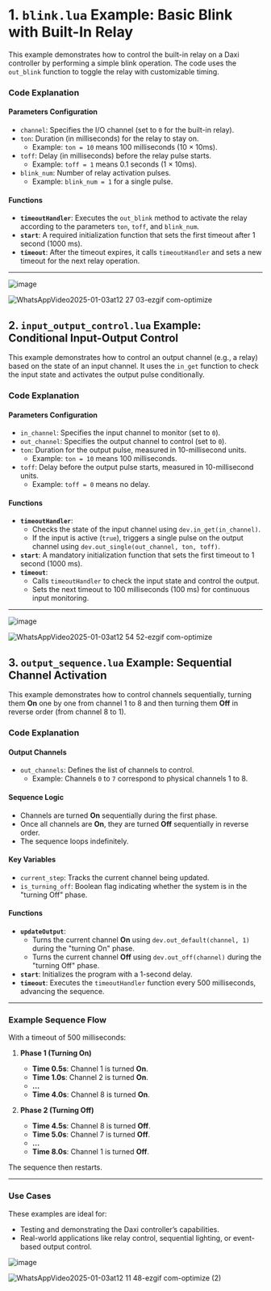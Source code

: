 # 1. **`blink.lua` Example: Basic Blink with Built-In Relay**

This example demonstrates how to control the built-in relay on a Daxi controller by performing a simple blink operation. The code uses the `out_blink` function to toggle the relay with customizable timing.

### **Code Explanation**

#### **Parameters Configuration**
- `channel`: Specifies the I/O channel (set to `0` for the built-in relay).
- `ton`: Duration (in milliseconds) for the relay to stay on.  
  - Example: `ton = 10` means 100 milliseconds (10 × 10ms).
- `toff`: Delay (in milliseconds) before the relay pulse starts.  
  - Example: `toff = 1` means 0.1 seconds (1 × 10ms).
- `blink_num`: Number of relay activation pulses.  
  - Example: `blink_num = 1` for a single pulse.

#### **Functions**
- **`timeoutHandler`**: Executes the `out_blink` method to activate the relay according to the parameters `ton`, `toff`, and `blink_num`.
- **`start`**: A required initialization function that sets the first timeout after 1 second (1000 ms).
- **`timeout`**: After the timeout expires, it calls `timeoutHandler` and sets a new timeout for the next relay operation.

---

![image](https://github.com/user-attachments/assets/68b1e35c-d31b-4ba6-b17d-137318e7f4a6)

![WhatsAppVideo2025-01-03at12 27 03-ezgif com-optimize](https://github.com/user-attachments/assets/60d1bfb3-9f3a-4c07-bd30-37eddccd23c9)


## 2. **`input_output_control.lua` Example: Conditional Input-Output Control**

This example demonstrates how to control an output channel (e.g., a relay) based on the state of an input channel. It uses the `in_get` function to check the input state and activates the output pulse conditionally.

### **Code Explanation**

#### **Parameters Configuration**
- `in_channel`: Specifies the input channel to monitor (set to `0`).
- `out_channel`: Specifies the output channel to control (set to `0`).
- `ton`: Duration for the output pulse, measured in 10-millisecond units.  
  - Example: `ton = 10` means 100 milliseconds.
- `toff`: Delay before the output pulse starts, measured in 10-millisecond units.  
  - Example: `toff = 0` means no delay.

#### **Functions**
- **`timeoutHandler`**:  
  - Checks the state of the input channel using `dev.in_get(in_channel)`.  
  - If the input is active (`true`), triggers a single pulse on the output channel using `dev.out_single(out_channel, ton, toff)`.
- **`start`**: A mandatory initialization function that sets the first timeout to 1 second (1000 ms).
- **`timeout`**:  
  - Calls `timeoutHandler` to check the input state and control the output.  
  - Sets the next timeout to 100 milliseconds (100 ms) for continuous input monitoring.

---

![image](https://github.com/user-attachments/assets/e09b1af0-6482-40c9-b9bb-fbfcbe04351e)


![WhatsAppVideo2025-01-03at12 54 52-ezgif com-optimize](https://github.com/user-attachments/assets/bc87e437-5ada-4b10-98cc-bdfc87eea493)

## 3. **`output_sequence.lua` Example: Sequential Channel Activation**

This example demonstrates how to control channels sequentially, turning them **On** one by one from channel 1 to 8 and then turning them **Off** in reverse order (from channel 8 to 1).

### **Code Explanation**

#### **Output Channels**
- `out_channels`: Defines the list of channels to control.  
  - Example: Channels `0` to `7` correspond to physical channels 1 to 8.

#### **Sequence Logic**
- Channels are turned **On** sequentially during the first phase.  
- Once all channels are **On**, they are turned **Off** sequentially in reverse order.  
- The sequence loops indefinitely.

#### **Key Variables**
- `current_step`: Tracks the current channel being updated.
- `is_turning_off`: Boolean flag indicating whether the system is in the "turning Off" phase.

#### **Functions**
- **`updateOutput`**:  
  - Turns the current channel **On** using `dev.out_default(channel, 1)` during the "turning On" phase.  
  - Turns the current channel **Off** using `dev.out_off(channel)` during the "turning Off" phase.
- **`start`**: Initializes the program with a 1-second delay.
- **`timeout`**: Executes the `timeoutHandler` function every 500 milliseconds, advancing the sequence.

---

### Example Sequence Flow

With a timeout of 500 milliseconds:  
1. **Phase 1 (Turning On)**  
   - **Time 0.5s**: Channel 1 is turned **On**.  
   - **Time 1.0s**: Channel 2 is turned **On**.  
   - **...**  
   - **Time 4.0s**: Channel 8 is turned **On**.  

2. **Phase 2 (Turning Off)**  
   - **Time 4.5s**: Channel 8 is turned **Off**.  
   - **Time 5.0s**: Channel 7 is turned **Off**.  
   - **...**  
   - **Time 8.0s**: Channel 1 is turned **Off**.  

The sequence then restarts.  

---

### Use Cases
These examples are ideal for:
- Testing and demonstrating the Daxi controller’s capabilities.
- Real-world applications like relay control, sequential lighting, or event-based output control.

![image](https://github.com/user-attachments/assets/dd4dfeaa-70b5-4f4b-b316-e6bb3c9edefe)


![WhatsAppVideo2025-01-03at12 11 48-ezgif com-optimize (2)](https://github.com/user-attachments/assets/0b3ad6da-df27-4372-86d9-c8281bc919d0)

